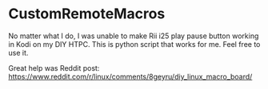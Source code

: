 # CustomRemoteMacros
No matter what I do, I was unable to make Rii i25 play pause button working in Kodi on my DIY HTPC. This is python script that works for me. Feel free to use it.

Great help was Reddit post: 
https://www.reddit.com/r/linux/comments/8geyru/diy_linux_macro_board/
